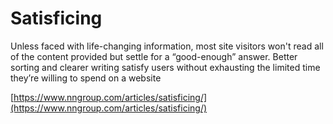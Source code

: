 # Satisficing
Unless faced with life-changing information, most site visitors won't read all of the content provided but settle for a “good-enough” answer. Better sorting and clearer writing satisfy users without exhausting the limited time they’re willing to spend on a website

[https://www.nngroup.com/articles/satisficing/](https://www.nngroup.com/articles/satisficing/)
